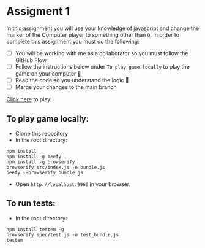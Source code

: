 # Assigment 1
In this assignment you will use your knowledge of javascript and change the marker of the Computer player to something other than `O`. In order to complete this assignment you must do the following:

- [ ] You will be working with me as a collaborator so you must follow the GitHub Flow
- [ ] Follow the instructions below under `To play game locally` to play the game on your computer 🙂
- [ ] Read the code so you understand the logic 📖
- [ ] Merge your changes to the main branch

[Click here](https://erics-tic-tac-toe.herokuapp.com) to play!

## To play game locally:

+ Clone this repository
+ In the root directory:
```
npm install
npm install -g beefy
npm install -g browserify
browserify src/index.js -o bundle.js
beefy --browserify bundle.js
```
+ Open `http://localhost:9966` in your browser.

## To run tests:

+ In the root directory:
```
npm install testem -g
browserify spec/test.js -o test_bundle.js
testem
```
